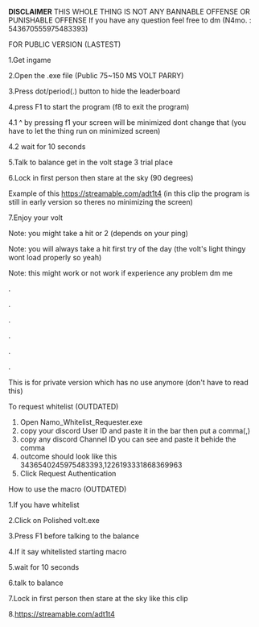 **DISCLAIMER** THIS WHOLE THING IS NOT ANY BANNABLE OFFENSE OR PUNISHABLE OFFENSE 
If you have any question feel free to dm (N4mo. : 543670555975483393)

FOR PUBLIC VERSION (LASTEST)

1.Get ingame

2.Open the .exe file (Public 75~150 MS VOLT PARRY)

3.Press dot/period(.) button to hide the leaderboard

4.press F1 to start the program (f8 to exit the program)

 4.1 ^ by pressing f1 your screen will be minimized dont change that (you have to let the thing run on minimized screen)
 
 4.2 wait for 10 seconds
 
5.Talk to balance get in the volt stage 3 trial place

6.Lock in first person then stare at the sky (90 degrees)

 Example of this https://streamable.com/adt1t4 (in this clip the program is still in early version so theres no minimizing the screen)
 
7.Enjoy your volt

Note: you might take a hit or 2 (depends on your ping)

Note: you will always take a hit first try of the day (the volt's light thingy wont load properly so yeah)

Note: this might work or not work if experience any problem dm me

.

.

.

.

.

.


This is for private version which has no use anymore (don't have to read this)


To request whitelist (OUTDATED)
1. Open Namo_Whitelist_Requester.exe
2. copy your discord User ID and paste it in the bar then put a comma(,)
3. copy any discord Channel ID you can see and paste it behide the comma
4. outcome should look like this 3436540245975483393,1226193331868369963
5. Click Request Authentication



How to use the macro (OUTDATED)

1.If you have whitelist

2.Click on Polished volt.exe

3.Press F1 before talking to the balance

4.If it say whitelisted starting macro

5.wait for 10 seconds

6.talk to balance

7.Lock in first person then stare at the sky like this clip

8.https://streamable.com/adt1t4


